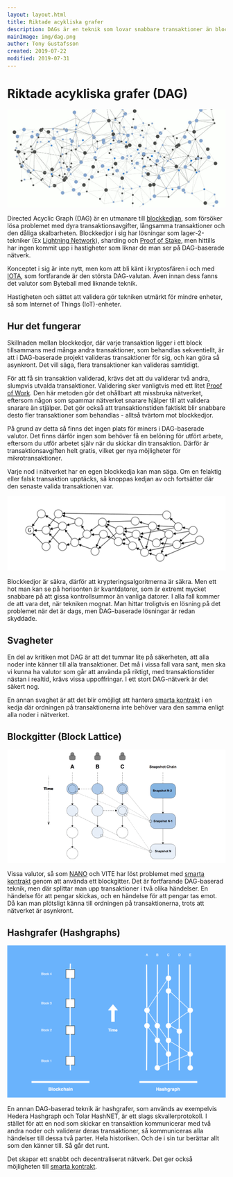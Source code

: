 ```yaml
---
layout: layout.html
title: Riktade acykliska grafer
description: DAGs är en teknik som lovar snabbare transaktioner än blockkedjor och som med framgång används av kryptovalutor så som IOTA och NANO.
mainImage: img/dag.png
author: Tony Gustafsson
created: 2019-07-22
modified: 2019-07-31
---
```


# Riktade acykliska grafer (DAG)

![Riktade acykliska grafer](../img/dag.png 'Riktade acykliska grafer')

Directed Acyclic Graph (DAG) är en utmanare till [blockkedjan](/tekniker/blockkedjor.html), som försöker lösa problemet med dyra transaktionsavgifter, långsamma transaktioner och den dåliga skalbarheten. Blockkedjor i sig har lösningar som lager-2-tekniker (Ex [Lightning Network](/tekniker/lightning-network.html)), sharding och [Proof of Stake](/tekniker/proof-of-stake.html), men hittills har ingen kommit upp i hastigheter som liknar de man ser på DAG-baserade nätverk.

Konceptet i sig är inte nytt, men kom att bli känt i kryptosfären i och med [IOTA](/kryptovalutor/iota.html), som fortfarande är den största DAG-valutan. Även innan dess fanns det valutor som Byteball med liknande teknik.

Hastigheten och sättet att validera gör tekniken utmärkt för mindre enheter, så som Internet of Things (IoT)-enheter.

## Hur det fungerar

Skillnaden mellan blockkedjor, där varje transaktion ligger i ett block tillsammans med många andra transaktioner, som behandlas sekventiellt, är att i DAG-baserade projekt valideras transaktioner för sig, och kan göra så asynkront. Det vill säga, flera transaktioner kan valideras samtidigt.

För att få sin transaktion validerad, krävs det att du validerar två andra, slumpvis utvalda transaktioner. Validering sker vanligtvis med ett litet [Proof of Work](/tekniker/proof-of-work). Den här metoden gör det ohållbart att missbruka nätverket, eftersom någon som spammar nätverket snarare hjälper till att validera snarare än stjälper. Det gör också att transaktionstiden faktiskt blir snabbare desto fler transaktioner som behandlas - alltså tvärtom mot blockkedjor.

På grund av detta så finns det ingen plats för miners i DAG-baserade valutor. Det finns därför ingen som behöver få en belöning för utfört arbete, eftersom du utför arbetet själv när du skickar din transaktion. Därför är transaktionsavgiften helt gratis, vilket ger nya möjligheter för mikrotransaktioner.

Varje nod i nätverket har en egen blockkedja kan man säga. Om en felaktig eller falsk transaktion upptäcks, så knoppas kedjan av och fortsätter där den senaste valida transaktionen var.

![DAG-graf](../img/dag-graph.png 'DAG-graf')

Blockkedjor är säkra, därför att krypteringsalgoritmerna är säkra. Men ett hot man kan se på horisonten är kvantdatorer, som är extremt mycket snabbare på att gissa kontrollsummor än vanliga datorer. I alla fall kommer de att vara det, när tekniken mognat. Man hittar troligtvis en lösning på det problemet när det är dags, men DAG-baserade lösningar är redan skyddade.

## Svagheter

En del av kritiken mot DAG är att det tummar lite på säkerheten, att alla noder inte känner till alla transaktioner. Det må i vissa fall vara sant, men ska vi kunna ha valutor som går att använda på riktigt, med transaktionstider nästan i realtid, krävs vissa uppoffringar. I ett stort DAG-nätverk är det säkert nog.

En annan svaghet är att det blir omöjligt att hantera [smarta kontrakt](/tekniker/smarta-kontrakt.html) i en kedja där ordningen på transaktionerna inte behöver vara den samma enligt alla noder i nätverket.

## Blockgitter (Block Lattice)

![Blockgitter](../img/block-lattice.png 'Blockgitter')

Vissa valutor, så som [NANO](/kryptovalutor/nano.html) och VITE har löst problemet med [smarta kontrakt](/tekniker/smarta-kontrakt.html) genom att använda ett blockgitter. Det är fortfarande DAG-baserad teknik, men där splittar man upp transaktioner i två olika händelser. En händelse för att pengar skickas, och en händelse för att pengar tas emot. Då kan man plötsligt känna till ordningen på transaktionerna, trots att nätverket är asynkront.

## Hashgrafer (Hashgraphs)

![Hashgraf](../img/hashgraph.png 'Hashgraf')

En annan DAG-baserad teknik är hashgrafer, som används av exempelvis Hedera Hashgraph och Tolar HashNET, är ett slags skvallerprotokoll. I stället för att en nod som skickar en transaktion kommunicerar med två andra noder och validerar deras transaktioner, så kommuniceras alla händelser till dessa två parter. Hela historiken. Och de i sin tur berättar allt som den känner till. Så går det runt.

Det skapar ett snabbt och decentraliserat nätverk. Det ger också möjligheten till [smarta kontrakt](/tekniker/smarta-kontrakt.html).
